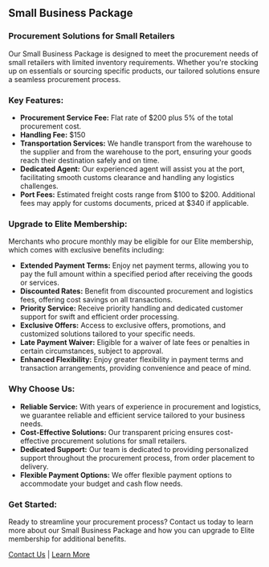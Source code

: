 ## Small Business Package

### Procurement Solutions for Small Retailers

Our Small Business Package is designed to meet the procurement needs of small retailers with limited inventory requirements. Whether you're stocking up on essentials or sourcing specific products, our tailored solutions ensure a seamless procurement process.

### Key Features:

- **Procurement Service Fee:** Flat rate of $200 plus 5% of the total procurement cost.
- **Handling Fee:** $150
- **Transportation Services:** We handle transport from the warehouse to the supplier and from the warehouse to the port, ensuring your goods reach their destination safely and on time.
- **Dedicated Agent:** Our experienced agent will assist you at the port, facilitating smooth customs clearance and handling any logistics challenges.
- **Port Fees:** Estimated freight costs range from $100 to $200. Additional fees may apply for customs documents, priced at $340 if applicable.

### Upgrade to Elite Membership:

Merchants who procure monthly may be eligible for our Elite membership, which comes with exclusive benefits including:

- **Extended Payment Terms:** Enjoy net payment terms, allowing you to pay the full amount within a specified period after receiving the goods or services.
- **Discounted Rates:** Benefit from discounted procurement and logistics fees, offering cost savings on all transactions.
- **Priority Service:** Receive priority handling and dedicated customer support for swift and efficient order processing.
- **Exclusive Offers:** Access to exclusive offers, promotions, and customized solutions tailored to your specific needs.
- **Late Payment Waiver:** Eligible for a waiver of late fees or penalties in certain circumstances, subject to approval.
- **Enhanced Flexibility:** Enjoy greater flexibility in payment terms and transaction arrangements, providing convenience and peace of mind.

### Why Choose Us:

- **Reliable Service:** With years of experience in procurement and logistics, we guarantee reliable and efficient service tailored to your business needs.
- **Cost-Effective Solutions:** Our transparent pricing ensures cost-effective procurement solutions for small retailers.
- **Dedicated Support:** Our team is dedicated to providing personalized support throughout the procurement process, from order placement to delivery.
- **Flexible Payment Options:** We offer flexible payment options to accommodate your budget and cash flow needs.

### Get Started:

Ready to streamline your procurement process? Contact us today to learn more about our Small Business Package and how you can upgrade to Elite membership for additional benefits.

[Contact Us](#) | [Learn More](#)
